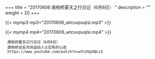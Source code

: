 +++
title = "20170606  唐柏桥夏天之行日记（6月6日） "
description = ""
weight = 20
+++

{{< mymp3 mp3="20170606_wtcuvpuqlsi.mp3" >}}

{{< mymp4 mp4="20170606_wtcuvpuqlsi.mp4" >}}

     唐柏桥夏天之行日记（6月6日） 
     唐柏桥谈反对派运动人士应有的心态 
     https://www.youtube.com/watch?v=wTcUVpUQLsI 
